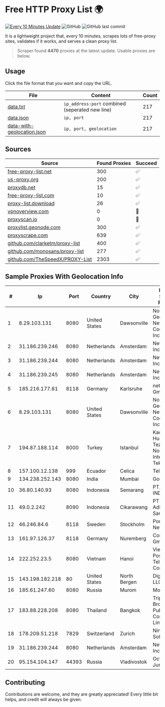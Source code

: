 
# Free HTTP Proxy List 🌍

[![Every 10 Minutes Update](https://github.com/mertguvencli/http-proxy-list/actions/workflows/main.yml/badge.svg?branch=main)](https://github.com/mertguvencli/http-proxy-list/actions/workflows/main.yml)
![GitHub](https://img.shields.io/github/license/mertguvencli/http-proxy-list)
![GitHub last commit](https://img.shields.io/github/last-commit/mertguvencli/http-proxy-list)

It is a lightweight project that, every 10 minutes, scrapes lots of free-proxy sites, validates if it works, and serves a clean proxy list.


> Scraper found **4470** proxies at the latest update. Usable proxies are below.

## Usage

Click the file format that you want and copy the URL.


|File|Content|Count|
|----|-------|-----|
|[data.txt](https://raw.githubusercontent.com/mertguvencli/http-proxy-list/main/proxy-list/data.txt)|`ip_address:port` combined (seperated new line)|217|
|[data.json](https://raw.githubusercontent.com/mertguvencli/http-proxy-list/main/proxy-list/data.json)|`ip, port`|217|
|[data-with-geolocation.json](https://raw.githubusercontent.com/mertguvencli/http-proxy-list/main/proxy-list/data-with-geolocation.json)|`ip, port, geolocation`|217|

## Sources

|Source|Found Proxies|Succeed|
|------|-------------|-------|
|[free-proxy-list.net](https://free-proxy-list.net)|300|✅|
|[us-proxy.org](https://www.us-proxy.org)|200|✅|
|[proxydb.net](http://proxydb.net)|15|✅|
|[free-proxy-list.com](https://free-proxy-list.com/?page=&port=&type%5B%5D=http&type%5B%5D=https&up_time=0&search=Search)|10|✅|
|[proxy-list.download](https://www.proxy-list.download/HTTP)|26|✅|
|[vpnoverview.com](https://vpnoverview.com/privacy/anonymous-browsing/free-proxy-servers)|0|🚫|
|[proxyscan.io](https://www.proxyscan.io)|0|🚫|
|[proxylist.geonode.com](https://proxylist.geonode.com/api/proxy-list?limit=300&page=1&sort_by=lastChecked&sort_type=desc&protocols=http,https)|300|✅|
|[proxyscrape.com](https://api.proxyscrape.com/v2/?request=displayproxies&protocol=http&timeout=10000&country=all&ssl=all&anonymity=all)|639|✅|
|[github.com/clarketm/proxy-list](https://raw.githubusercontent.com/clarketm/proxy-list/master/proxy-list-raw.txt)|400|✅|
|[github.com/monosans/proxy-list](https://raw.githubusercontent.com/monosans/proxy-list/main/proxies/http.txt)|277|✅|
|[github.com/TheSpeedX/PROXY-List](https://raw.githubusercontent.com/TheSpeedX/PROXY-List/master/http.txt)|2303|✅|


## Sample Proxies With Geolocation Info

|#|Ip|Port|Country|City|Internet Service Provider|
|-|--|----|-------|----|-------------------------|
|1|8.29.103.131|8080|United States|Dawsonville|North Georgia Network Cooperative, Inc|
|2|31.186.239.246|8080|Netherlands|Amsterdam|NetSkope Inc|
|3|31.186.239.244|8080|Netherlands|Amsterdam|NetSkope Inc|
|4|31.186.239.245|8080|Netherlands|Amsterdam|NetSkope Inc|
|5|185.216.177.81|8118|Germany|Karlsruhe|netcup GmbH|
|6|8.29.103.131|8080|United States|Dawsonville|North Georgia Network Cooperative, Inc|
|7|194.87.188.114|8000|Turkey|Istanbul|Kadir Huseyin Tezcan Nosspeed Internet Teknolojileri|
|8|157.100.12.138|999|Ecuador|Celica|Telconet S.A|
|9|134.238.252.143|8080|India|Mumbai|Google LLC|
|10|36.80.140.93|8080|Indonesia|Semarang|PT. TELKOM INDONESIA|
|11|49.0.2.242|8090|Indonesia|Cikarawang|PT Usaha Adi Sanggoro|
|12|46.246.84.6|8118|Sweden|Stockholm|Portlane Network|
|13|161.97.126.37|8118|Germany|Nuremberg|Contabo GmbH|
|14|222.252.23.5|8080|Vietnam|Hanoi|VietNam Post and Telecom Corporation|
|15|143.198.182.218|80|United States|North Bergen|DigitalOcean, LLC|
|16|185.61.247.60|8080|Russia|Murom|Modus LLC|
|17|183.88.228.208|8080|Thailand|Bangkok|Triple T Broadband Public Company Limited|
|18|178.209.51.218|7829|Switzerland|Zurich|Nine Internet Solutions AG|
|19|31.186.239.244|8080|Netherlands|Amsterdam|NetSkope Inc|
|20|95.154.104.147|44393|Russia|Vladivostok|Octopusnet Jurs|



## Contributing

Contributions are welcome, and they are greatly appreciated! Every
little bit helps, and credit will always be given.

